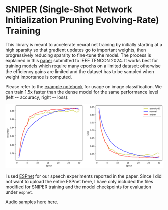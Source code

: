 # SNIPER (Single-Shot Network Initialization Pruning Evolving-Rate) Training

This library is meant to accelerate neural net training by initially starting at a high sparsity so that gradient updates go to important weights, then progressively reducing sparsity to fine-tune the model. The process is explained in this [paper](https://arxiv.org/abs/2211.07283) submitted to IEEE TENCON 2024. It works best for training models which require many epochs on a limited dataset; otherwise the efficiency gains are limited and the dataset has to be sampled when weight importance is computed.

Please refer to the [example notebook](example.ipynb) for usage on image classification. We can train 1.5x faster than the dense model for the same performance level (left -- accuracy, right -- loss):

<img src="final_graph.png">

I used [ESPnet](https://github.com/espnet/espnet) for our speech experiments reported in the paper. Since I did not want to upload the entire ESPnet here, I have only included the files modified for SNIPER training and the model checkpoints for evaluation under `espnet`.

Audio samples here [here](https://tencon2024.web.app/).
